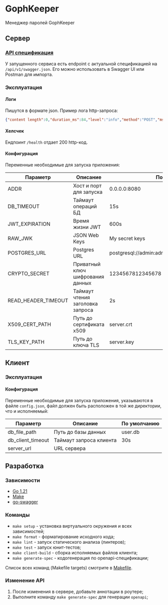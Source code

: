 # GophKeeper
Менеджер паролей GophKeeper

## Сервер

### [API спецификация](api/swagger.json)
У запущенного сервиса есть endpoint с актуальной спецификацией на `/api/v1/swagger.json`. Его можно использовать в Swagger UI или Postman для импорта.

### Эксплуатация

#### Логи
Пишутся в формате json. Пример лога http-запроса:

```json
{"content length":0,"duration_ms":84,"level":"info","method":"POST","msg":"Request info","status":200,"time":"2024-03-05T17:50:57+03:00","uri":"/api/v1/auth/register"}
```

#### Хелсчек
Ендпоинт `/health` отдает 200 http-код.

#### Конфигурация

Переменные необходимые для запуска приложения:

| Параметр            | Описание                         | По умолчанию                                       |
|---------------------|----------------------------------|----------------------------------------------------|
| ADDR                | Хост и порт для запуска          | 0.0.0.0:8080                                       | 
| DB_TIMEOUT          | Таймаут операций БД              | 15s                                                |
| JWT_EXPIRATION      | Время жизни JWT                  | 600s                                               |
| RAW_JWK             | JSON Web Keys                    | My secret keys                                     |
| POSTGRES_URL        | Postgres URL                     | postgresql://admin:admin@localhost:5432/gophkeeper |
| CRYPTO_SECRET       | Приватный ключ шифрования данных | 1234567812345678                                   |
| READ_HEADER_TIMEOUT | Таймаут чтения заголовка запроса | 2s                                                 |
| X509_CERT_PATH      | Путь до сертификата x509         | server.crt                                         |
| TLS_KEY_PATH        | Путь до ключа TLS                | server.key                                         |

## Клиент

### Эксплуатация

#### Конфигурация

Переменные необходимые для запуска приложения, указываются в файле `config.json`, файл должен быть расположен в той же директории, что и исполняемый:

| Параметр          | Описание                | По умолчанию |
|-------------------|-------------------------|--------------|
| db_file_path      | Путь до базы данных     | user.db      |
| db_client_timeout | Таймаут запроса клиента | 30s          |
| server_url        | URL сервера             |              |


## Разработка

### Зависимости
* [Go 1.21](https://golang.org)
* [Make](https://www.gnu.org/software/make/)
* [go-swagger](https://github.com/go-swagger)

### Команды

* `make setup` - установка виртуального окружения и всех зависимостей;
* `make format` - форматирование исходного кода;
* `make lint` - запуск статического анализа (линтеров);
* `make test` - запуск юнит-тестов;
* `make client-build` - сборка исполняемых файлов клиента;
* `make generate-spec` - кодогенерация по openapi-спецификации;

Список всех команд (Makefile targets) смотрите в [Makefile](Makefile).

### Изменение API

1. После изменения в сервере, добавьте аннотации в роутере;
2. Выполните команду `make generate-spec` для генерации `openapi`;
